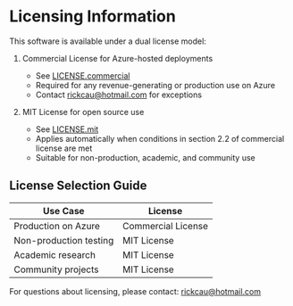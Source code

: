 # Licensing Information

This software is available under a dual license model:

1. Commercial License for Azure-hosted deployments
   - See [LICENSE.commercial](LICENSE.commercial)
   - Required for any revenue-generating or production use on Azure
   - Contact rickcau@hotmail.com for exceptions

2. MIT License for open source use
   - See [LICENSE.mit](LICENSE.mit)
   - Applies automatically when conditions in section 2.2 of commercial license are met
   - Suitable for non-production, academic, and community use

## License Selection Guide

| Use Case | License |
|----------|---------|
| Production on Azure | Commercial License |
| Non-production testing | MIT License |
| Academic research | MIT License |
| Community projects | MIT License |

For questions about licensing, please contact: rickcau@hotmail.com
